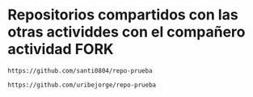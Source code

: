 

# Repositorios compartidos con las otras actividdes con el compañero actividad FORK

````
https://github.com/santi0804/repo-prueba

https://github.com/uribejorge/repo-prueba

````